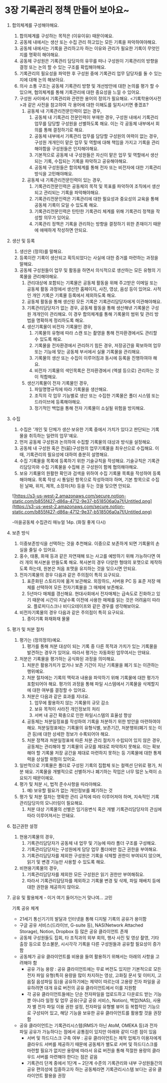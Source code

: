 # 3장 기록관리 정책 만들어 보아요\~

1. 합의체계를 구성해야해요.
   1. 합의체계를 구성하는 목적은 (이유이유) 때문이예요.
   2. 공동체 내에서는 생산 또는 수집 관리 하고있는 모든 기록을 파악하여야해요.
   3. 공동체 내에서는 기록을 관리하고자 하는 이유와 관리가 필요한 기록이 무엇인지를 명확히 해야해요.
   4. 공동체 구성원은 기록관리 담당자의 유무를 떠나 구성원이 기록관리의 방향을 결정 또는 논의 할 수 있는 구조를 확립해야해요.
   5. 기록관리의 필요성을 파악한 후 구성원 중에 기록관리 업무 담당자를 둘 수 있는지에 대해 논의 해보아요.
   6. 의사 소통 구조는 공동체 기록관리 방향 및 개선방안에 대한 논의를 평가 할 수 있으며, 협의체계를 통해 기록관리에 대한 중요성을 느낄 수 있어요.
   7. 구성원 사이에서 기록관리와 관련한 용어의 정의가 필요해요. <기록학용어사전>과 같은 사전을 참고하여 각 용어에 대한 이해도를 일치시키면 좋겠죠?
      1. 공동체 내 기록관리전문인력이 없는 경우,
         1. 공동체 내 기록관리 전문인력이 부재한 경우, 구성원 내에서 기록관리 업무를 담당할 구성원을 선별하도록 해요. 이는 각 공동체 내부에서 회의를 통해 결정하기로 해요.
         2. 공동체 내부에서 기록관리 업무를 담당할 구성원의 여력이 없는 경우, 구성원 개개인이 맡은 업무 및 역할에 대해 책임을 가지고 기록을 관리해야함을 구성원들은 인지해야해요.
         3. 기본적으로 공동체 내 구성원들은 자신이 맡은 업무 및 역할에서 생산되는 기록, 수집되는 기록을 파악하고 공유해야해요.
         4. 공동체 구성원들은 합의체계를 통해 전자 또는 비전자에 대한 기록관리 방식을 고민해야해요.
      2. 공동체 내 기록관리전문인력이 있는 경우,
         1. 기록관리전문인력은 공동체의 목적 및 목표를 파악하여 조직에서 생산되고 관리되는 기록을 파악해야해요.
         2. 기록관리전문인력은 기록관리에 대한 필요성과 중요성의 교육을 통해 공동체 기록이 모일 수 있도록 해요.
         3. 기록관리전문인력은 탄탄한 기록관리 체계를 위해 기록관리 정책을 작성할 의무가 있어요.
         4. 기록관리 정책은 기록을 관리하는 방향을 결정하기 위한 존재이기 때문에 애매하게 작성하면 안되요.
2. 생산 및 등록
   1. 생산은 (정의)를 말해요.
   2. 등록이란 기록이 생산되고 획득되었다는 사실에 대한 증거를 마련하는 과정을 말해요.
   3. 공동체 구성원들이 업무 및 활동을 하면서 의식적으로 생산하는 모든 유형의 기록물을 관리해야해요.
      1. 관리대상에 포함되는 기록물은 공동체 활동을 위해 주고받은 이메일 또는 공동체 활동 과정에서 생산한 홈페이지, 사진, 영상, 음성 등이 있어요. 사적인 개인 기록은 기록물 등록에서 제외하도록 해요.
      2. 공동체 활동을 통해 생산된 모든 기록은 기록관리담당자에게 이관해야해요.
      3. 기록관리담당자가 없는 경우, 공동체 활동을 통해 생산해낸 기록물은 구성원 개개인이 관리해요. 이 경우 합의체계를 통해 기록물의 범위 및 관리 방법을 명확하게 정리하도록 해요.
      4. 생산기록물이 비전자 기록물인 경우,
         1. 기록물의 유형에 따라 스캔 또는 촬영을 통해 전자환경에서도 관리할 수 있도록 해요.
         2. 기록물을 전자환경에서 관리하기 힘든 경우, 저장공간을 확보하여 업무 또는 기능에 맞는 공동체 부서에서 실물 기록물을 관리해요.
         3. 기록물의 생산 또는 수집이 이루어짐과 동시에 등록을 진행하여야 해요.
         4. 비전자 기록물의 색인목록은 전자환경에서 (엑셀 등으로) 관리하는 것이 적합해요.
      5. 생산기록물이 전자 기록물인 경우,
         1. 파일명명규칙에 따라 기록물을 생산해요.
         2. 조직의 각 업무 기능별로 생산 또는 수집한 기록물은 폴더 시스템 또는 드라이브에 등록해야해요.
         3. 정기적인 백업을 통해 전자 기록물이 소실될 위험을 방지해요.
3.  수집

    1. 수집은 '개인 및 단체가 생산·보유한 기록 중에서 가치가 있다고 판단되는 기록물을 취득하는 일련의 업무'예요.
    2. 먼저 공동체 구성원과 논의하여 수집할 기록물의 대상과 방식을 설정해요.
    3. 공동체 내 구성원 혹은 전(前)구성원의 업무기록물을 최우선으로 수집해요. 이 때, 기록관리의 필요성에 대하여 충분히 설명해요.
    4. 수집 기록물을 목록에 등록하기 위한 기술규칙을 작성해요. 기술규칙은 기록관리담당자와 수집 기록물을 수집해 온 구성원이 함께 협의해야해요.
    5. 보유 기록물의 원활한 확인과 검색을 위하여 수집 기록물 목록을 작성하여 등록해야해요. 목록 작성 시 통일된 항목으로 작성하여야 하며, 기본 항목으로 수집된 날짜, 위치, 제목, 소장자(처) 등을 두는 것을 잊으면 안되요.

    \![https://s3-us-west-2.amazonaws.com/secure.notion-static.com/b855f427-d86a-4712-9e37-b518506a0a7f/Untitled.png](https://s3-us-west-2.amazonaws.com/secure.notion-static.com/b855f427-d86a-4712-9e37-b518506a0a7f/Untitled.png)

    \-마을공동체 수집관리 매뉴얼 14p. (화질 좋게 다시)
4. 보존 방식
   1. 이중보존방식을 선택하는 것을 추천해요. 이중으로 보존하게 되면 기록물의 손실을 줄일 수 있어요.
   2. 홍수, 태풍, 화재 등과 같은 자연재해 또는 사고를 예방하기 위해 가능하다면 여러 개의 복사본을 만들도록 해요. 복사본의 경우 다양한 형태의 포맷으로 제작하도록 하는데, 원본은 처음 포맷을 유지하는 것을 잊으시면 안되요.
   3. 전자기록물의 경우 다음과 같은 주의점이 특히 요구되요.
      1. 표준화된 스토리지에 옮겨 보관해요. 외장하드, 서버용 PC 등 표준 저장 매체를 선택하여 모든 전자기록물을 그 매체에 보존해요.
      2. 5년마다 매체를 갱신해요. 현대사회에서 전자매체는 급속도로 진화하고 있기 때문에 시간이 지날수록 이전에 사용한 매체를 읽는 것은 어려움이 따라요. 플로피디스크나 비디오테이프와 같은 경우를 생각해보아요.
   4. 비전자기록물의 경우 다음과 같은 주의점이 특히 요구되요.
      1. 종이기록 화재화재 물물
5. 평가 및 처분 절차
   1. 평가는 (정의정의)예요.
      1. 평가를 통해 처분 대상이 되는 기록 중 다른 목적과 가치가 있는 기록물을 발견하는 경우가 있어요. 따라서 평가는 자동화된 업무여서는 안돼요.
   2. 처분은 기록물을 평가하는 공식화된 과정을 의미해요.
      1. 처분은 활용가치가 없거나 보존 기간이 지난 기록물을 폐기 또는 이관하는 행위예요.
      2. 처분 절차에는 기록의 맥락과 내용을 파악하기 위해 기록물에 대한 평가가 포함되어야 해요. 평가의 과정을 통해 파일 시스템에서 기록물을 삭제할지에 대한 여부를 결정할 수 있어요.
      3. 처분은 다음과 같은 효과를 지녀요.
         1. 업무에 활용하지 않는 기록물의 규모 감소
         2. 보유 목적이 사라진 개인정보의 처리
         3. 서버 내 공간 확충으로 인한 파일시스템의 효율성 향상
      4. 공동체는 처분일정표를 작성하여 기록을 처분하기 위한 방안을 마련하여야 해요. 처분일정표에는 기록물의 유형식별, 보존기간, 처분행위(폐기 또는 이관 등)에 대한 상세한 정보가 수록되어야 해요.
      5. 처분 정책과 처분일정표에 따른 처분 관리 절차가 수립되어 있지 않은 경우, 공동체는 관리해야 할 기록물의 규모를 제대로 파악하지 못해요. 이는 확보해야 할 기록물 저장 공간을 제대로 마련하지 못하는 등 기록물에 대한 통제력을 상실할 위험이 있어요.
   3. 일반적으로 기록물은 폴더로 구성된 기록의 집합체 또는 컬렉션 단위로 평가, 처분 돼요. 기록물을 개별적으로 선별하거나 폐기하는 작업은 너무 많은 노력이 소요되기 때문이예요.
   4. 평가 및 처분 시, 법적 준수사항을 따라야해요.
      1. 예) 보유할 필요가 없는 개인정보를 폐기하는 것
   5. 평가 및 처분 절차는 명확한 관리 규칙에 따라 이루어져야 하며, 지속적인 기록관리담당자의 모니터링이 필요해요.
      1. 처분 대상 기록물의 선별은 임기응변식 혹은 개별 기록관리담당자의 관심에 따라 이루어져서는 안돼요.
6. 접근권한 설정
   1. 현용기록물의 경우,
      1. 기록관리담당자가 공동체 내 업무 및 기능에 따라 폴더 구조를 구성해요.
      2. 기록관리담당자는 구성원에게 담당 업무 폴더에만 접근 권한을 부여해요.
      3. 기록관리담당자를 제외한 구성원은 기록을 삭제할 권한이 부여되지 않으며, 읽기 및 변경 기능만 사용할 수 있도록 해요.
   2. 비현용기록물의 경우,
      1. 기록관리담당자를 제외한 모든 구성원은 읽기 권한만 부여해줘요.
      2. 따라서 기록관리담당자를 제외하고 기록물 변경 및 삭제, 파일 재배치 등에 대한 권한을 제공하지 않아요.
7.  공유 및 활용체계 - 이거 여기 들어가는거 맞나여... 고민

    기록 공유 체계

    * 21세기 통신기기의 발달과 인터넷을 통해 디지털 기록의 공유가 용이함
    * 구글 공유 서비스(드라이브, G-suite 등), NAS(Network Attached Storage), Notion, Dropbox 등 많은 공유 클라이언트 존재
    * 공동체 구성원들도 집회, 타 조직과의 외부 회의, 행사 사진 및 영상 촬영, 기타 출장 등으로 장소불문, 시시각각 기록을 다른 구성원들과 공유할 필요성이 증가함
    * 공동체가 공유 클라이언트를 비용을 들여 활용하기 위해서는 아래의 사항을 고려해야 함
      * 공유 가능 용량 : 공유 클라이언트에는 무료 버전도 있지만 기본적으로 모든 전자 파일 유형(특히 용량을 많이 차지하는 영상, 고화질 문서 및 이미지, 고음질 음성파일 등)을 공유하기에는 제약이 따르는데 고용량 전자 파일을 공유하려면 대개 유료 버전의 공유 클라이언트에서 이를 지원함
      * 각 공유 클라이언트들에는 단순 전자파일을 업로드하고 다운로드 받는 기능 뿐 아니라 일정 및 업무 공유(구글 공유 서비스, Notion), 백업(NAS), 사용자 별 전자 파일 이용 권한 설정, 전자파일 유형별 뷰어 등 복합적인 기능으로 구성되어 있고, 해당 기능을 보유한 공유 클라이언트를 활용할 것을 권장함
    * 공유 클라이언트는 기록관리시스템(RMS가 아닌 AtoM, OMEKA 등)과 전자 파일 공유가 가능하다는 점에서 공통점이 있지만 아래와 같이 다른 점이 있음
      * 서버 및 하드디스크 구축 여부 : 공유 클라이언트는 제작 업체가 이용자에게 클라우드 서버를 제공하기 때문에 공동체가 별도로 서버 및 하드디스크를 마련할 필요가 없지만 용량에 따라서 유료 버전을 통해 적절한 용량의 클라우드 서버를 마련해야 한다는 점은 같음
      * 기록관리 단계 중에서 1단계 \~ 2단계 수준의 기록관리와 내부 구성원들간의 공유 편의성에 집중하고자 하는 공동체라면 기록관리시스템 보다는 공유 클라이언트 활용을 권장
